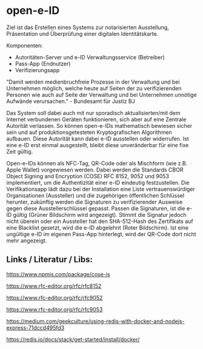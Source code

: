 # open-e-ID
Ziel ist das Erstellen eines Systems zur notarisierten Ausstellung, Präsentation und Überprüfung einer digitalen Identitätskarte. 

Komponenten:
- Autoritäten-Server und e-ID Verwaltungsservice (Betreiber)
- Pass-App (Endnutzer)
- Verifizierungsapp

"Damit werden medienbruchfreie Prozesse in der Verwaltung und bei Unternehmen möglich, welche heute auf Seiten der zu verifizierenden Personen wie auch auf Seite der Verwaltung und bei Unternehmen unnötige Aufwände verursachen." - Bundesamt für Justiz BJ

Das System soll dabei auch mit nur sporadisch aktualisierten/mit dem Internet verbundenen Geräten funktionieren, sich aber auf eine Zentrale Autorität verlassen. So können open-e-IDs mathematisch bewiesen sicher sein und auf produktionsgetesteten Kryptografischen Algorithmen aufbauen. Diese Autorität kann dabei e-ID ausstellen oder widerrufen. Ist eine e-ID erst einmal ausgestellt, bleibt diese unveränderbar für eine fixe Zeit gültig.

Open-e-IDs können als NFC-Tag, QR-Code oder als Mischform (wie z.B. Apple Wallet) vorgewiesen werden. Dabei werden die Standards CBOR Object Signing and Encryption (COSE) RFC 8152, 9052 und 9053 implementiert, um die Authentizität einer e-ID eindeutig festzustellen. Die Verifikationsapp lädt dazu bei der Installation eine Liste vertrauenswürdiger Organisationen (Aussteller) und die zugehörigen öffentlichen Schlüssel herunter, zukünftig werden die Signaturen zu verifizierender Ausweise gegen diese Ausstellerschlüssel gepasst. Passen die Signaturen, ist die e-ID gültig (Grüner Bildschirm wird angezeigt). Stimmt die Signatur jedoch nicht überein oder ein Aussteller hat den SHA-512-Hash des Zertifikats auf eine Blacklist gesetzt, wird die e-ID abgelehnt (Roter Bildschirm). Ist eine ungültige e-ID im eigenen Pass-App hinterlegt, wird der QR-Code dort nicht mehr angezeigt.


## Links / Literatur / Libs:
https://www.npmjs.com/package/cose-js

https://www.rfc-editor.org/rfc/rfc8152

https://www.rfc-editor.org/rfc/rfc9052

https://www.rfc-editor.org/rfc/rfc9053

https://medium.com/geekculture/using-redis-with-docker-and-nodejs-express-71dccd495fd3

https://redis.io/docs/stack/get-started/install/docker/

